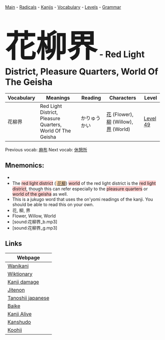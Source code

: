 <style> bigfont {font-size: 100px}</style>
[Main](../README.md) -
[Radicals](../radicals.md) -
[Kanjis](../kanjis.md) -
[Vocabulary](../vocabulary.md) -
[Levels](../levels.md) -
[Grammar](../grammar.md)
# <bigfont> 花柳界</bigfont> - Red Light District, Pleasure Quarters, World Of The Geisha 

| Vocabulary | Meanings | Reading | Characters | Level |
| --- | --- | --- | --- | --- |
| 花柳界 | Red Light District, Pleasure Quarters, World Of The Geisha | かりゅうかい |  [花](../kanjis/花.md) (Flower), [柳](../kanjis/柳.md) (Willow), [界](../kanjis/界.md) (World) | [Level 49](../levels/wk_level49.md) |

Previous vocab: [麻布](麻布.md) Next vocab: [休憩所](休憩所.md) 

## Mnemonics:

* 
* The <span style="background-color:#ffcccb"> red light district</span> (<span style="background-color:#fed8b1"> [花柳](https://jisho.org/search/花柳)</span>) <span style="background-color:#ffcccb"> world</span> of the red light district is the <span style="background-color:#ffcccb"> red light district</span>, though this can refer especially to the <span style="background-color:#ffcccb"> pleasure quarters</span> or <span style="background-color:#ffcccb"> world of the geisha</span> as well.
* This is a jukugo word that uses the on'yomi readings of the kanji. You should be able to read this on your own.
* 花, 柳, 界
* Flower, Willow, World
* [sound:花柳界_b.mp3]
* [sound:花柳界_g.mp3]


## Links 

| Webpage |
| --- |
| [Wanikani          ](https://www.wanikani.com/kanji/花柳界) |
| [Wiktionary        ](https://en.wiktionary.org/wiki/花柳界) |
| [Kanji damage      ](http://www.kanjidamage.com/kanji/search?utf8=✓&q=花柳界) |
| [Jitenon           ](https://jitenon.com/kanji/花柳界) |
| [Tanoshii japanese ](https://www.tanoshiijapanese.com/dictionary/kanji.cfm?k=花柳界) |
| [Baike             ](https://baike.baidu.com/item/花柳界) |
| [Kanji Alive       ](https://app.kanjialive.com/花柳界) |
| [Kanshudo          ](https://www.kanshudo.com/searchmn?q=花柳界) |
| [Koohii            ](https://kanji.koohii.com/study/kanji/花柳界) |
